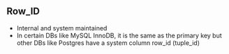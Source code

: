 ## Row_ID

- Internal and system maintained
- In certain DBs like MySQL InnoDB, it is the same as the primary key but other DBs like Postgres have a system column row_id (tuple_id)